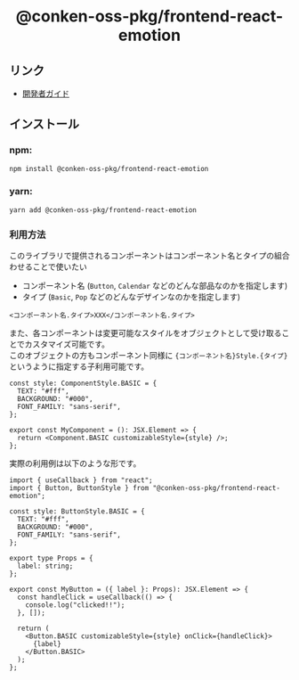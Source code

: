 <h1 align="center">@conken-oss-pkg/frontend-react-emotion</h1>

## リンク

- [開発者ガイド](/README_DEVELOPERS/md)

## インストール

### npm:

```sh
npm install @conken-oss-pkg/frontend-react-emotion
```

### yarn:

```sh
yarn add @conken-oss-pkg/frontend-react-emotion
```

### 利用方法

このライブラリで提供されるコンポーネントはコンポーネント名とタイプの組合わせることで使いたい

- コンポーネント名 (`Button`, `Calendar` などのどんな部品なのかを指定します)
- タイプ (`Basic`, `Pop` などのどんなデザインなのかを指定します)

```tsx
<コンポーネント名.タイプ>XXX</コンポーネント名.タイプ>
```

また、各コンポーネントは変更可能なスタイルをオブジェクトとして受け取ることでカスタマイズ可能です。<br>
このオブジェクトの方もコンポーネント同様に `{コンポーネント名}Style.{タイプ}` というように指定する子利用可能です。

```tsx
const style: ComponentStyle.BASIC = {
  TEXT: "#fff",
  BACKGROUND: "#000",
  FONT_FAMILY: "sans-serif",
};

export const MyComponent = (): JSX.Element => {
  return <Component.BASIC customizableStyle={style} />;
};
```

実際の利用例は以下のような形です。

```tsx
import { useCallback } from "react";
import { Button, ButtonStyle } from "@conken-oss-pkg/frontend-react-emotion";

const style: ButtonStyle.BASIC = {
  TEXT: "#fff",
  BACKGROUND: "#000",
  FONT_FAMILY: "sans-serif",
};

export type Props = {
  label: string;
};

export const MyButton = ({ label }: Props): JSX.Element => {
  const handleClick = useCallback(() => {
    console.log("clicked!!");
  }, []);

  return (
    <Button.BASIC customizableStyle={style} onClick={handleClick}>
      {label}
    </Button.BASIC>
  );
};
```

